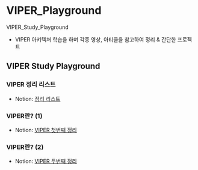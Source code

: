 # VIPER_Playground
VIPER_Study_Playground
- VIPER 아키텍쳐 학습을 하며 각종 영상, 아티클을 참고하여 정리 & 간단한 프로젝트 


## VIPER Study Playground

### VIPER 정리 리스트
- Notion: [정리 리스트](https://important-card-5e8.notion.site/Architecture-VIPER-408065c9753e4f0d963fa325e5509dbe?pvs=4)


### VIPER란? (1)
- Notion: [VIPER 첫번째 정리](https://important-card-5e8.notion.site/VIPER-1-e869db22219441c280b13bea93d0b648?pvs=4)


### VIPER란? (2)
- Notion: [VIPER 두번째 정리](https://important-card-5e8.notion.site/VIPER-2-c9ff9db1abc7447db10aabf0b021725e?pvs=4)
